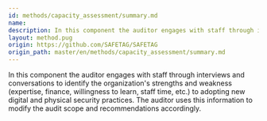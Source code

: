 ```yaml
---
id: methods/capacity_assessment/summary.md
name: 
description: In this component the auditor engages with staff through interviews and conversations to identify the organization's strengths and weakness (expertise, finance, willingness to learn, staff time, etc.) to adopting new digital and physical...
layout: method.pug
origin: https://github.com/SAFETAG/SAFETAG
origin_path: master/en/methods/capacity_assessment/summary.md
---
```

In this component the auditor engages with staff through interviews and conversations to identify the organization's strengths and weakness (expertise, finance, willingness to learn, staff time, etc.) to adopting new digital and physical security practices. The auditor uses this information to modify the audit scope and recommendations accordingly.


